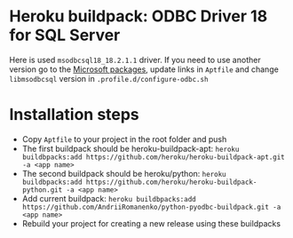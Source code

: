 Heroku buildpack: ODBC Driver 18 for SQL Server
=======================

Here is used `msodbcsql18_18.2.1.1` driver. If you need to use another version go to the
[Microsoft packages](https://packages.microsoft.com/ubuntu/20.04/prod/pool/main/), update links in `Aptfile` 
and change `libmsodbcsql` version in `.profile.d/configure-odbc.sh` 

# Installation steps
- Copy `Aptfile` to your project in the root folder and push
- The first buildpack should be heroku-buildpack-apt:
  `heroku buildbpacks:add https://github.com/heroku/heroku-buildpack-apt.git -a <app name>`
- The second buildpack should be heroku/python:
  `heroku buildbpacks:add https://github.com/heroku/heroku-buildpack-python.git -a <app name>`
- Add current buildpack:
  `heroku buildbpacks:add https://github.com/AndriiRomanenko/python-pyodbc-buildpack.git -a <app name>`
- Rebuild your project for creating a new release using these buildpacks

